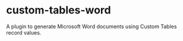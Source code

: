 # custom-tables-word
A plugin to generate Microsoft Word documents using Custom Tables record values.
